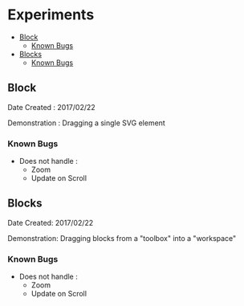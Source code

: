 # Experiments

<!-- TOC depthFrom:2 -->

- [Block](#block)
    - [Known Bugs](#known-bugs)
- [Blocks](#blocks)
    - [Known Bugs](#known-bugs-1)

<!-- /TOC -->

## Block

Date Created : 2017/02/22

Demonstration : Dragging a single SVG element


### Known Bugs

- Does not handle :
    - Zoom
    - Update on Scroll

## Blocks

Date Created: 2017/02/22

Demonstration: Dragging blocks from a "toolbox" into a "workspace"


### Known Bugs

- Does not handle :
    - Zoom
    - Update on Scroll


